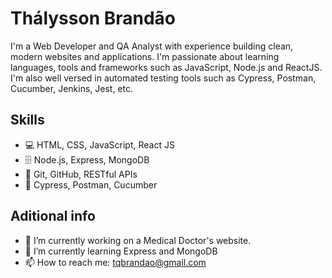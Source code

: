 # Thálysson Brandão

I'm a Web Developer and QA Analyst with experience building clean, modern websites and applications. I'm passionate about learning languages, tools and frameworks such as JavaScript, Node.js and ReactJS. I'm also well versed in automated testing tools such as Cypress, Postman, Cucumber, Jenkins, Jest, etc.

## Skills
* 💻 HTML, CSS, JavaScript, React JS
* 🗄️ Node.js, Express, MongoDB
* 💼 Git, GitHub, RESTful APIs
* 💾 Cypress, Postman, Cucumber

## Aditional info
- 🔭 I’m currently working on a Medical Doctor's website.
- 🌱 I’m currently learning Express and MongoDB
- 📫 How to reach me: tqbrandao@gmail.com
